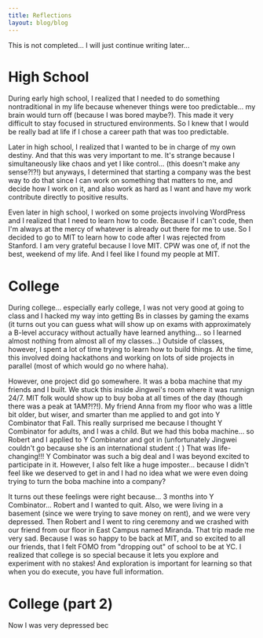 ```yaml
---
title: Reflections
layout: blog/blog
---
```


This is not completed... I will just continue writing later...

# High School

During early high school, I realized that I needed to do something nontraditional in my life because whenever things were too predictable... my brain would turn off (because I was bored maybe?). This made it very difficult to stay focused in structured environments. So I knew that I would be really bad at life if I chose a career path that was too predictable.

Later in high school, I realized that I wanted to be in charge of my own destiny. And that this was very important to me. It's strange because I simultaneously like chaos and yet I like control... (this doesn't make any sense?!?!) but anyways, I determined that starting a company was the best way to do that since I can work on something that matters to me, and decide how I work on it, and also work as hard as I want and have my work contribute directly to positive results.

Even later in high school, I worked on some projects involving WordPress and I realized that I need to learn how to code. Because if I can't code, then I'm always at the mercy of whatever is already out there for me to use. So I decided to go to MIT to learn how to code after I was rejected from Stanford. I am very grateful because I love MIT. CPW was one of, if not the best, weekend of my life. And I feel like I found my people at MIT.

# College

During college... especially early college, I was not very good at going to class and I hacked my way into getting Bs in classes by gaming the exams (it turns out you can guess what will show up on exams with approximately a B-level accuracy without actually have learned anything... so I learned almost nothing from almost all of my classes...) Outside of classes, however, I spent a lot of time trying to learn how to build things. At the time, this involved doing hackathons and working on lots of side projects in parallel (most of which would go no where haha).

However, one project did go somewhere. It was a boba machine that my friends and I built. We stuck this inside Jingwei's room where it was runnign 24/7. MIT folk would show up to buy boba at all times of the day (though there was a peak at 1AM?!?!). My friend Anna from my floor who was a little bit older, but wiser, and smarter than me applied to and got into Y Combinator that Fall. This really surprised me because I thought Y Combinator for adults, and I was a child. But we had this boba machine... so Robert and I applied to Y Combinator and got in (unfortunately Jingwei couldn't go because she is an international student :( ) That was life-changing!!! Y Combinator was such a big deal and I was beyond excited to participate in it. However, I also felt like a huge imposter... because I didn't feel like we deserved to get in and I had no idea what we were even doing trying to turn the boba machine into a company?

It turns out these feelings were right because... 3 months into Y Combinator... Robert and I wanted to quit. Also, we were living in a basement (since we were trying to save money on rent), and we were very depressed. Then Robert and I went to ring ceremony and we crashed with our friend from our floor in East Campus named Miranda. That trip made me very sad. Because I was so happy to be back at MIT, and so excited to all our friends, that I felt FOMO from "dropping out" of school to be at YC. I realized that college is so special because it lets you explore and experiment with no stakes! And exploration is important for learning so that when you do execute, you have full information.


# College (part 2)

Now I was very depressed bec